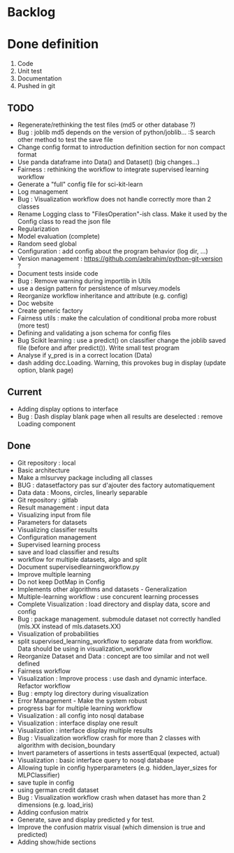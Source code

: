 # Backlog

# Done definition
1. Code 
2. Unit test
3. Documentation
4. Pushed in git

## TODO
* Regenerate/rethinking the test files (md5 or other database ?)
* Bug : joblib md5 depends on the version of python/joblib... :S search other method to test the save file
* Change config format to introduction definition section for non compact format
* Use panda dataframe into Data() and Dataset() (big changes...)
* Fairness : rethinking the workflow to integrate supervised learning workflow
* Generate a "full" config file for sci-kit-learn
* Log management
* Bug : Visualization workflow does not handle correctly more than 2 classes
* Rename Logging class to "FilesOperation"-ish class. Make it used by the Config class to read the json file
* Regularization
* Model evaluation (complete)
* Random seed global
* Configuration : add config about the program behavior (log dir, ...)
* Version management : https://github.com/aebrahim/python-git-version ?
* Document tests inside code
* Bug : Remove warning during importlib in Utils
* use a design pattern for persistence of mlsurvey.models
* Reorganize workflow inheritance and attribute (e.g. config)
* Doc website
* Create generic factory
* Fairness utils : make the calculation of conditional proba more robust (more test)
* Defining and validating a json schema for config files
* Bug Scikit learning : use a predict() on classifier change the joblib saved file (before and after predict()). Write small test program  
* Analyse if y_pred is in a correct location (Data)
* dash adding dcc.Loading. Warning, this provokes bug in display (update option, blank page)

## Current
* Adding display options to interface
* Bug : Dash display blank page when all results are deselected : remove Loading component

## Done
* Git repository : local
* Basic architecture
* Make a mlsurvey package including all classes
* BUG : datasetfactory pas sur d'ajouter des factory automatiquement
* Data data : Moons, circles, linearly separable
* Git repository : gitlab
* Result management : input data
* Visualizing input from file
* Parameters for datasets
* Visualizing classifier results
* Configuration management
* Supervised learning process
* save and load classifier and results
* workflow for multiple datasets, algo and split
* Document supervisedlearningworkflow.py
* Improve multiple learning
* Do not keep DotMap in Config 
* Implements other algorithms and datasets - Generalization
* Multiple-learning workflow : use concurent learning processes
* Complete Visualization : load directory and display data, score and config
* Bug : package management. submodule dataset not correctly handled (mls.XX instead of mls.datasets.XX)
* Visualization of probabilities
* split supervised_learning_workflow to separate data from workflow. Data should be using in visualization_workflow
* Reorganize Dataset and Data : concept are too similar and not well defined
* Fairness workflow
* Visualization : Improve process : use dash  and dynamic interface. Refactor workflow
* Bug : empty log directory during visualization
* Error Management - Make the system robust
* progress bar for multiple learning workflow
* Visualization : all config into nosql database
* Visualization : interface display one result
* Visualization : interface display multiple results
* Bug : Visualization workflow crash for more than 2 classes with algorithm with decision_boundary
* Invert parameters of assertions in tests assertEqual (expected, actual)
* Visualization : basic interface query to nosql database 
* Allowing tuple in config hyperparameters (e.g. hidden_layer_sizes for MLPClassifier)
* save tuple in config
* using german credit dataset
* Bug : Visualization workflow crash when dataset has more than 2 dimensions (e.g. load_iris)
* Adding confusion matrix
* Generate, save and display predicted y for test. 
* Improve the confusion matrix visual (which dimension is true and predicted)
* Adding show/hide sections




